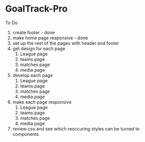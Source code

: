 # GoalTrack-Pro

To Do

1. create footer - done
2. make home page responsive - done
3. set up the rest of the pages with header and footer
4. get design for each page
   1. League page
   2. teams page
   3. matches page
   4. media page
5. develop each page
   1. League page
   2. teams page
   3. matches page
   4. media page
6. make each page responsive
   1. League page
   2. teams page
   3. matches page
   4. media page
7. review css and see which reoccuring styles can be turned to components
